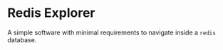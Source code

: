 # Redis Explorer

A simple software with minimal requirements to navigate inside a `redis` database.
